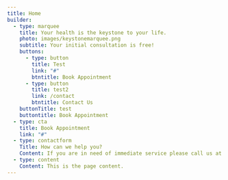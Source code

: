 ```yaml
---
title: Home
builder:
  - type: marquee
    title: Your health is the keystone to your life.
    photo: images/keystonemarquee.png
    subtitle: Your initial consultation is free!
    buttons:
      - type: button
        title: Test
        link: "#"
        btntitle: Book Appointment
      - type: button
        title: test2
        link: /contact
        btntitle: Contact Us
    buttonTitle: test
    buttontitle: Book Appointment
  - type: cta
    title: Book Appointment
    link: "#"
  - type: contactform
    Title: How can we help you?
    Content: If you are in need of immediate service please call us at (919) 896-8715.
  - type: content
    Content: This is the page content.
---
```

